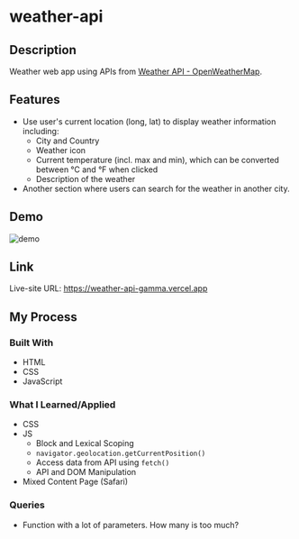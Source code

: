 # weather-api

## Description

Weather web app using APIs from [Weather API - OpenWeatherMap](https://openweathermap.org/api).

## Features

- Use user's current location (long, lat) to display weather information including:
  - City and Country
  - Weather icon
  - Current temperature (incl. max and min), which can be converted between °C and °F when clicked
  - Description of the weather
- Another section where users can search for the weather in another city.

## Demo

![demo](weather-api.gif)

## Link

Live-site URL: https://weather-api-gamma.vercel.app

## My Process

### Built With
- HTML
- CSS
- JavaScript

### What I Learned/Applied
- CSS
- JS
  - Block and Lexical Scoping
  - `navigator.geolocation.getCurrentPosition()`
  - Access data from API using `fetch()`
  - API and DOM Manipulation
- Mixed Content Page (Safari)

### Queries
- Function with a lot of parameters. How many is too much?
